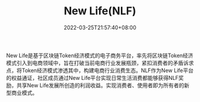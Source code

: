 ﻿---
weight: 
title: "New Life(NLF)"
description: "New Life是基于区块链Token经济模式的电子商务平台，率先将区块链Token经济模式引入到电商领域中，旨在打破当前电商行业发展瓶颈，紧扣消费者的矛盾诉求点，将Token经济模式渗透其..."
date: 2022-03-25T21:57:40+08:00
lastmod: 2022-03-25T16:45:40+08:00
draft: false
authors: ["Metabd"]
featuredImage: "new-lifenlf.webp"
link: ""
tags: ["数字代币","New Life(NLF)"]
categories: ["navigation"]
navigation: ["数字代币"]
lightgallery: true
toc: true
pinned: false
recommend: false
recommend1: false
---
New Life是基于区块链Token经济模式的电子商务平台，率先将区块链Token经济模式引入到电商领域中，旨在打破当前电商行业发展瓶颈，紧扣消费者的矛盾诉求点，将Token经济模式渗透其中，构建电商行业消费生态。NLF作为New Life平台的权益通证，社区成员通过New Life平台实现日常生活消费都能够获得NLF奖励，共享New Life发展所创造的利润收益。实现消费者、使用者即为所有者的新型商业模式。
